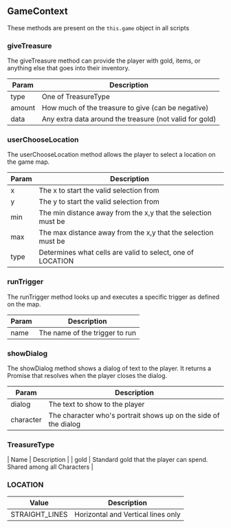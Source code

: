 ## GameContext

These methods are present on the `this.game` object in all scripts

### giveTreasure

The giveTreasure method can provide the player with gold, items, or anything else that goes into their inventory.

| Param | Description |
| -- | -- |
| type | One of TreasureType |
| amount | How much of the treasure to give (can be negative) |
| data | Any extra data around the treasure (not valid for gold) |

### userChooseLocation

The userChooseLocation method allows the player to select a location on the game map.

| Param | Description |
| -- | -- |
| x | The x to start the valid selection from |
| y | The y to start the valid selection from |
| min | The min distance away from the x,y that the selection must be |
| max | The max distance away from the x,y that the selection must be |
| type | Determines what cells are valid to select, one of LOCATION |

### runTrigger

The runTrigger method looks up and executes a specific trigger as defined on the map.

| Param | Description |
| -- | -- |
| name | The name of the trigger to run |

### showDialog

The showDialog method shows a dialog of text to the player. It returns a Promise that resolves when the player closes the dialog.

| Param | Description |
| -- | -- |
| dialog | The text to show to the player |
| character | The character who's portrait shows up on the side of the dialog |

### TreasureType

| Name | Description |
| gold | Standard gold that the player can spend. Shared among all Characters |

### LOCATION

| Value | Description |
| -- | -- |
| STRAIGHT_LINES | Horizontal and Vertical lines only |